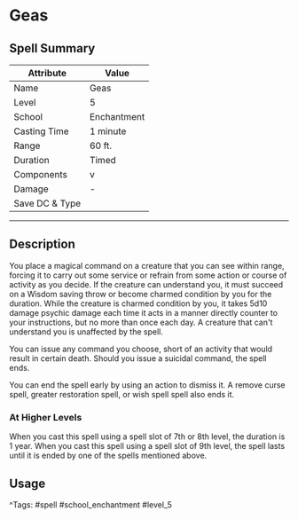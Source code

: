# Geas

## Spell Summary

| Attribute        | Value                  |
|------------------|------------------------|
| Name             | Geas                 |
| Level            | 5                |
| School           | Enchantment          |
| Casting Time     | 1 minute              |
| Range            | 60 ft.            |
| Duration         | Timed             |
| Components       | v             |
| Damage           | -               |
| Save DC & Type   |              |

---

## Description

You place a magical command on a creature that you can see within range, forcing it to carry out some service or refrain from some action or course of activity as you decide. If the creature can understand you, it must succeed on a Wisdom saving throw or become charmed condition by you for the duration. While the creature is charmed condition by you, it takes 5d10 damage psychic damage each time it acts in a manner directly counter to your instructions, but no more than once each day. A creature that can't understand you is unaffected by the spell.

You can issue any command you choose, short of an activity that would result in certain death. Should you issue a suicidal command, the spell ends.

You can end the spell early by using an action to dismiss it. A remove curse spell, greater restoration spell, or wish spell spell also ends it.

### At Higher Levels
When you cast this spell using a spell slot of 7th or 8th level, the duration is 1 year. When you cast this spell using a spell slot of 9th level, the spell lasts until it is ended by one of the spells mentioned above.

## Usage


^Tags: #spell #school_enchantment #level_5